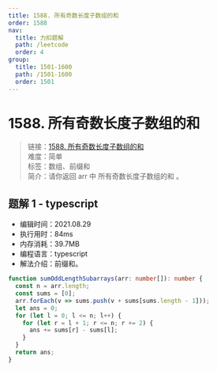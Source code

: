 ```yaml
---
title: 1588. 所有奇数长度子数组的和
order: 1588
nav:
  title: 力扣题解
  path: /leetcode
  order: 4
group:
  title: 1501-1600
  path: /1501-1600
  order: 1501
---
```


# 1588. 所有奇数长度子数组的和

> 链接：[1588. 所有奇数长度子数组的和](https://leetcode-cn.com/problems/sum-of-all-odd-length-subarrays/)  
> 难度：简单  
> 标签：数组、前缀和  
> 简介：请你返回 arr 中 所有奇数长度子数组的和 。

## 题解 1 - typescript

- 编辑时间：2021.08.29
- 执行用时：84ms
- 内存消耗：39.7MB
- 编程语言：typescript
- 解法介绍：前缀和。

```typescript
function sumOddLengthSubarrays(arr: number[]): number {
  const n = arr.length;
  const sums = [0];
  arr.forEach(v => sums.push(v + sums[sums.length - 1]));
  let ans = 0;
  for (let l = 0; l <= n; l++) {
    for (let r = l + 1; r <= n; r += 2) {
      ans += sums[r] - sums[l];
    }
  }
  return ans;
}
```
